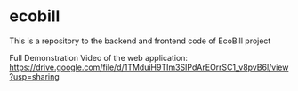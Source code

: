 # ecobill
This is a repository to the backend and frontend code of EcoBill project

Full Demonstration Video of the web application:
https://drive.google.com/file/d/1TMduiH9TIm3SIPdArEOrrSC1_v8pvB6l/view?usp=sharing
